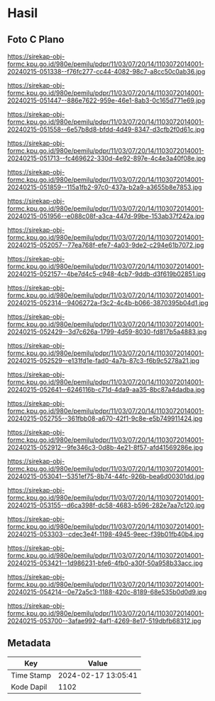 # Hasil

## Foto C Plano

https://sirekap-obj-formc.kpu.go.id/980e/pemilu/pdpr/11/03/07/20/14/1103072014001-20240215-051338--f76fc277-cc44-4082-98c7-a8cc50c0ab36.jpg

https://sirekap-obj-formc.kpu.go.id/980e/pemilu/pdpr/11/03/07/20/14/1103072014001-20240215-051447--886e7622-959e-46e1-8ab3-0c165d771e69.jpg

https://sirekap-obj-formc.kpu.go.id/980e/pemilu/pdpr/11/03/07/20/14/1103072014001-20240215-051558--6e57b8d8-bfdd-4d49-8347-d3cfb2f0d61c.jpg

https://sirekap-obj-formc.kpu.go.id/980e/pemilu/pdpr/11/03/07/20/14/1103072014001-20240215-051713--fc469622-330d-4e92-897e-4c4e3a40f08e.jpg

https://sirekap-obj-formc.kpu.go.id/980e/pemilu/pdpr/11/03/07/20/14/1103072014001-20240215-051859--115a1fb2-97c0-437a-b2a9-a3655b8e7853.jpg

https://sirekap-obj-formc.kpu.go.id/980e/pemilu/pdpr/11/03/07/20/14/1103072014001-20240215-051956--e088c08f-a3ca-447d-99be-153ab37f242a.jpg

https://sirekap-obj-formc.kpu.go.id/980e/pemilu/pdpr/11/03/07/20/14/1103072014001-20240215-052057--77ea768f-efe7-4a03-9de2-c294e61b7072.jpg

https://sirekap-obj-formc.kpu.go.id/980e/pemilu/pdpr/11/03/07/20/14/1103072014001-20240215-052157--4be7d4c5-c948-4cb7-9ddb-d3f619b02851.jpg

https://sirekap-obj-formc.kpu.go.id/980e/pemilu/pdpr/11/03/07/20/14/1103072014001-20240215-052314--9406272a-f3c2-4c4b-b066-3870395b04d1.jpg

https://sirekap-obj-formc.kpu.go.id/980e/pemilu/pdpr/11/03/07/20/14/1103072014001-20240215-052429--3d7c626a-1799-4d59-8030-fd817b5a4883.jpg

https://sirekap-obj-formc.kpu.go.id/980e/pemilu/pdpr/11/03/07/20/14/1103072014001-20240215-052529--e131fd1e-fad0-4a7b-87c3-f6b9c5278a21.jpg

https://sirekap-obj-formc.kpu.go.id/980e/pemilu/pdpr/11/03/07/20/14/1103072014001-20240215-052641--6246116b-c71d-4da9-aa35-8bc87a4dadba.jpg

https://sirekap-obj-formc.kpu.go.id/980e/pemilu/pdpr/11/03/07/20/14/1103072014001-20240215-052755--361fbb08-a670-42f1-9c8e-e5b749911424.jpg

https://sirekap-obj-formc.kpu.go.id/980e/pemilu/pdpr/11/03/07/20/14/1103072014001-20240215-052912--9fe346c3-0d8b-4e21-8f57-afd41569286e.jpg

https://sirekap-obj-formc.kpu.go.id/980e/pemilu/pdpr/11/03/07/20/14/1103072014001-20240215-053041--5351ef75-8b74-44fc-926b-bea6d00301dd.jpg

https://sirekap-obj-formc.kpu.go.id/980e/pemilu/pdpr/11/03/07/20/14/1103072014001-20240215-053155--d6ca398f-dc58-4683-b596-282e7aa7c120.jpg

https://sirekap-obj-formc.kpu.go.id/980e/pemilu/pdpr/11/03/07/20/14/1103072014001-20240215-053303--cdec3e4f-1198-4945-9eec-f39b01fb40b4.jpg

https://sirekap-obj-formc.kpu.go.id/980e/pemilu/pdpr/11/03/07/20/14/1103072014001-20240215-053421--1d986231-bfe6-4fb0-a30f-50a958b33acc.jpg

https://sirekap-obj-formc.kpu.go.id/980e/pemilu/pdpr/11/03/07/20/14/1103072014001-20240215-054214--0e72a5c3-1188-420c-8189-68e535b0d0d9.jpg

https://sirekap-obj-formc.kpu.go.id/980e/pemilu/pdpr/11/03/07/20/14/1103072014001-20240215-053700--3afae992-4af1-4269-8e17-519dbfb68312.jpg


## Metadata

| Key        | Value               |
| ---------- | ------------------- |
| Time Stamp | 2024-02-17 13:05:41 |
| Kode Dapil | 1102                |



